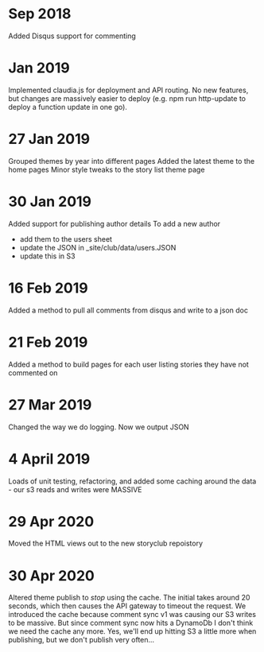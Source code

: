 # Sep 2018
Added Disqus support for commenting

# Jan 2019
Implemented claudia.js for deployment and API routing. 
No new features, but changes are massively easier to deploy (e.g. npm run http-update to deploy a function update in one go).

# 27 Jan 2019
Grouped themes by year into different pages
Added the latest theme to the home pages
Minor style tweaks to the story list theme page

# 30 Jan 2019
Added support for publishing author details
To add a new author
 - add them to the users sheet
 - update the JSON in _site/club/data/users.JSON
 - update this in S3

# 16 Feb 2019
Added a method to pull all comments from disqus and write to a json doc

# 21 Feb 2019
Added a method to build pages for each user listing stories they have not commented on

# 27 Mar 2019
Changed the way we do logging. Now we output JSON

# 4 April 2019
Loads of unit testing, refactoring, and added some caching around the data - our s3 reads and writes were MASSIVE

# 29 Apr 2020
Moved the HTML views out to the new storyclub repoistory
# 30 Apr 2020
Altered theme publish to *stop* using the cache. The initial takes around 20 seconds, which then causes the API gateway to timeout the request.
We introduced the cache because comment sync v1 was causing our S3 writes to be massive. But since comment sync now hits a DynamoDb I don't think we need the cache any more.
Yes, we'll end up hitting S3 a little more when publishing, but we don't publish very often...
